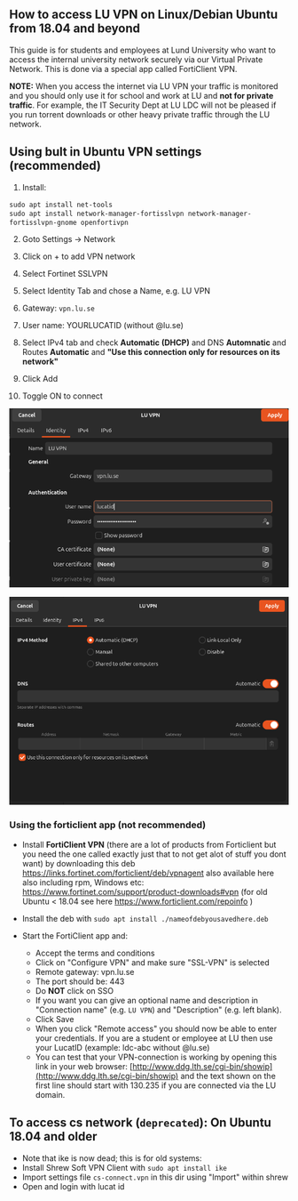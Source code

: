 ## How to access LU VPN on Linux/Debian Ubuntu from 18.04 and beyond

This guide is for students and employees at Lund University who want to access the internal university network securely via our Virtual Private Network. This is done via a special app called FortiClient VPN.

**NOTE:** When you access the internet via LU VPN your traffic is monitored and you should only use it for school and work at LU and **not for private traffic**. For example, the IT Security Dept at LU LDC will not be pleased if you run torrent downloads or other heavy private traffic through the LU network.

## Using bult in Ubuntu VPN settings (recommended)

1. Install:
```
sudo apt install net-tools
sudo apt install network-manager-fortisslvpn network-manager-fortisslvpn-gnome openfortivpn
```

2. Goto Settings -> Network 

3. Click on + to add VPN network
4. Select Fortinet SSLVPN
5. Select Identity Tab and chose a Name, e.g. LU VPN
6. Gateway: `vpn.lu.se`
7. User name: YOURLUCATID  (without @lu.se)
8. Select IPv4 tab and check **Automatic (DHCP)** and DNS **Automnatic** and Routes **Automatic** and **"Use this connection only for resources on its network"**
9. Click Add
10. Toggle ON to connect

![vpn-identity](network-vpn-lu.png)

![vpn-ipv4](network-vpn-lu-ipv4.png)


### Using the forticlient app (not recommended)
* Install **FortiClient VPN** (there are a lot of products from Forticlient but you need the one called exactly just that to not get alot of stuff you dont want) by downloading this deb  https://links.fortinet.com/forticlient/deb/vpnagent also available here also including rpm, Windows etc: https://www.fortinet.com/support/product-downloads#vpn 
(for old Ubuntu < 18.04 see here https://www.forticlient.com/repoinfo  )

* Install the deb with `sudo apt install ./nameofdebyousavedhere.deb`

* Start the FortiClient app and:
  * Accept the terms and conditions
  * Click on "Configure VPN" and make sure "SSL-VPN" is selected 
  * Remote gateway: vpn.lu.se
  * The port should be: 443
  * Do **NOT** click on SSO
  * If you want you can give an optional name and description in "Connection name" (e.g. `LU VPN`) and "Description" (e.g. left blank).
  * Click Save
  * When you click "Remote access" you should now be able to enter your credentials. If you are a student or employee at LU then use your LucatID (example: ldc-abc without @lu.se)
  * You can test that your VPN-connection is working by opening this link in your web browser: [http://www.ddg.lth.se/cgi-bin/showip](http://www.ddg.lth.se/cgi-bin/showip) and the text shown on the first line should start with 130.235 if you are connected via the LU domain.
  

## To access cs network (`deprecated`): On Ubuntu 18.04 and older
* Note that ike is now dead; this is for old systems:
* Install Shrew Soft VPN Client with `sudo apt install ike`
* Import settings file `cs-connect.vpn` in this dir using "Import" within shrew
* Open and login with lucat id
